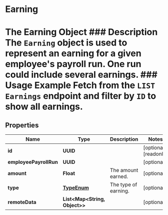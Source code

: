 

# Earning

# The Earning Object ### Description The `Earning` object is used to represent an earning for a given employee's payroll run. One run could include several earnings.  ### Usage Example Fetch from the `LIST Earnings` endpoint and filter by `ID` to show all earnings.

## Properties

Name | Type | Description | Notes
------------ | ------------- | ------------- | -------------
**id** | **UUID** |  |  [optional] [readonly]
**employeePayrollRun** | **UUID** |  |  [optional]
**amount** | **Float** | The amount earned. |  [optional]
**type** | [**TypeEnum**](TypeEnum.md) | The type of earning. |  [optional]
**remoteData** | **List&lt;Map&lt;String, Object&gt;&gt;** |  |  [optional]



